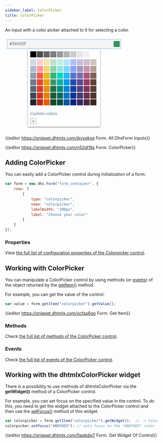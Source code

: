 ```yaml
---
sidebar_label: ColorPicker
title: ColorPicker
---          
```


An input with a color picker attached to it for selecting a color.

![ColorPicker](../assets/form/form_colorpicker.png)

{{editor    https://snippet.dhtmlx.com/ikyyekxq	Form. All DhxForm Inputs}}

{{editor	https://snippet.dhtmlx.com/n52dl19s	Form. ColorPicker}}

## Adding ColorPicker

You can easily add a ColorPicker control during initialization of a form:

~~~js
var form = new dhx.Form("form_container", {
    rows: [
		{
			type: "colorpicker",
            name: "colorpicker",
            labelWidth: "200px",
			label: "Choose your color"
		}
    ]
});
~~~

### Properties

View [the full list of configuration properties of the Colorpicker control](form/api/colorpicker/api_colorpicker_properties.md).

## Working with ColorPicker

You can manipulate a ColorPicker control by using methods (or [events](#eventhandling)) of the object returned by the [getItem()](form/api/form_getitem_method.md) method.

For example, you can get the value of the control:

~~~js
var value = form.getItem("colorpicker").getValue();
~~~

{{editor	https://snippet.dhtmlx.com/ocfas6go	Form. Get Item}}

### Methods

Check [the full list of methods of the ColorPicker control](form/api/api_overview.md#methods-5).

### Events

Check [the full list of events of the ColorPicker control](form/api/api_overview.md#events-5).


## Working with the dhtmlxColorPicker widget

There is a possibility to use methods of dhtmlxColorPicker via the **getWidget()** method of a ColorPicker control.

For example, you can set focus on the specified value in the control. To do this, you need to get the widget attached to the ColorPicker control and then use the [setFocus()](colorpicker/api/colorpicker_setfocus_method.md) method of this widget.

~~~js
var colorpicker = form.getItem("colorpicker").getWidget();  // -> ColorPicker
colorpicker.setFocus("#BDF0E9"); // sets focus on the "#BDF0E9" color
~~~

{{editor    https://snippet.dhtmlx.com/0aqkdsi7	Form. Get Widget Of Control}}
